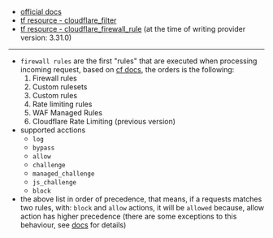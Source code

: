 - [official docs](https://developers.cloudflare.com/firewall/)
- [tf resource - cloudflare_filter](https://registry.terraform.io/providers/cloudflare/cloudflare/latest/docs/resources/filter)
- [tf resource - cloudflare_firewall_rule](https://registry.terraform.io/providers/cloudflare/cloudflare/latest/docs/resources/firewall_rule) (at the time of writing provider version: 3.31.0)

---

- `firewall rules` are the first "rules" that are executed when processing incoming request, based on [cf docs](https://developers.cloudflare.com/waf/about/), the orders is the following:
    1. Firewall rules
    1. Custom rulesets
    1. Custom rules
    1. Rate limiting rules
    1. WAF Managed Rules
    1. Cloudflare Rate Limiting (previous version)
- supported acctions
    - `log`
    - `bypass`
    - `allow`
    - `challenge`
    - `managed_challenge`
    - `js_challenge`
    - `block`
- the above list in order of precedence, that means, if a requests matches two rules, with: `block` and `allow` actions, it will be `allowed` because, allow action has higher precedence (there are some exceptions to this behaviour, see [docs](https://developers.cloudflare.com/firewall/cf-firewall-rules/actions/) for details)
